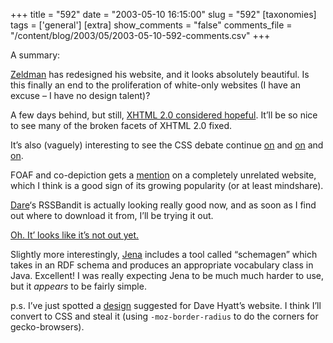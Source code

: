 +++
title = "592"
date = "2003-05-10 16:15:00"
slug = "592"
[taxonomies]
tags = ['general']
[extra]
show_comments = "false"
comments_file = "/content/blog/2003/05/2003-05-10-592-comments.csv"
+++

A summary:

[Zeldman](http://www.zeldman.com) has redesigned his website, and it looks absolutely beautiful. Is this finally an end to the proliferation of white-only websites (I have an excuse – I have no design talent)?

A few days behind, but still, [XHTML 2.0 considered hopeful](http://tantek.com/log/2003/05.html#L20030508t1620). It’ll be so nice to see many of the broken facets of XHTML 2.0 fixed.

It’s also (vaguely) interesting to see the CSS debate continue [on](http://www.mozillazine.org/weblogs/dave/archives/2003_05.html#003191) and [on](http://philringnalda.com/blog/2003/05/yet_another_css_slam.php) and [on](http://www.livejournal.com/users/jwz/193866.html).

FOAF and co-depiction gets a [mention](http://viswanathgondi.blogspot.com/) on a completely unrelated website, which I think is a good sign of its growing popularity (or at least mindshare).

[Dare](http://www.kuro5hin.org/user/Carnage4Life/diary/'s)‘s RSSBandit is actually looking really good now, and as soon as I find out where to download it from, I’ll be trying it out.

<ins>Oh. It’ looks like it’s not out yet.</ins>

Slightly more interestingly, [Jena](http://www.hpl.hp.com/semweb/jena.htm) includes a tool called “schemagen” which takes in an RDF schema and produces an appropriate vocabulary class in Java. Excellent! I was really expecting Jena to be much much harder to use, but it *appears* to be fairly simple.

p.s. I’ve just spotted a [design](http://www.projetsurbain.com/blog/hyatt/) suggested for Dave Hyatt’s website. I think I’ll convert to CSS and steal it (using `-moz-border-radius` to do the corners for gecko-browsers).
